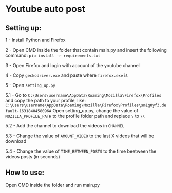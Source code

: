 # Youtube auto post

## Setting up:
1 - Install Python and Firefox

2 - Open CMD inside the folder that contain main.py and insert the following command: ```pip install -r requirements.txt```

3 - Open Firefox and login with account of the youtube channel

4 - Copy ```geckodriver.exe``` and paste where ```firefox.exe``` is

5 - Open ```setting_up.py```

5.1 - Go to ```C:\Users\username\AppData\Roaming\Mozilla\Firefox\Profiles``` and copy the path to your profile, like: 
```C:\Users\username\AppData\Roaming\Mozilla\Firefox\Profiles\sm1g0yf3.default-1631840458096A``` Open setting_up.py, change the value of ```MOZILLA_PROFILE_PATH``` to the profile folder path and replace ```\``` to ```\\```

5.2 - Add the channel to download the videos in ```CHANNEL```

5.3 - Change the value of ```AMOUNT_VIDEO``` to the last X videos that will be download

5.4 - Change the value of ```TIME_BETWEEN_POSTS``` to the time beetween the videos posts (in seconds)

## How to use:

Open CMD inside the folder and run main.py